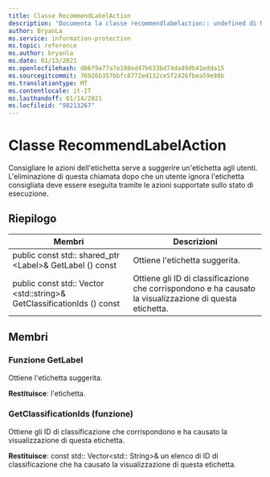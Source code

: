 ```yaml
---
title: Classe RecommendLabelAction
description: 'Documenta la classe recommendlabelaction:: undefined di Microsoft Information Protection (MIP) SDK.'
author: BryanLa
ms.service: information-protection
ms.topic: reference
ms.author: bryanla
ms.date: 01/13/2021
ms.openlocfilehash: d86f9a77a7e198ed47b633bd74da49db41edda15
ms.sourcegitcommit: 76926b357bbfc8772ed132ce5f2426fbea59e98b
ms.translationtype: MT
ms.contentlocale: it-IT
ms.lasthandoff: 01/14/2021
ms.locfileid: "98213267"
---
```

# <a name="class-recommendlabelaction"></a>Classe RecommendLabelAction 
Consigliare le azioni dell'etichetta serve a suggerire un'etichetta agli utenti. L'eliminazione di questa chiamata dopo che un utente ignora l'etichetta consigliata deve essere eseguita tramite le azioni supportate sullo stato di esecuzione.
  
## <a name="summary"></a>Riepilogo
 Membri                        | Descrizioni                                
--------------------------------|---------------------------------------------
public const std:: shared_ptr \<Label\>& GetLabel () const  |  Ottiene l'etichetta suggerita.
public const std:: Vector \<std::string\>& GetClassificationIds () const  |  Ottiene gli ID di classificazione che corrispondono e ha causato la visualizzazione di questa etichetta.
  
## <a name="members"></a>Membri
  
### <a name="getlabel-function"></a>Funzione GetLabel
Ottiene l'etichetta suggerita.

  
**Restituisce**: l'etichetta.
  
### <a name="getclassificationids-function"></a>GetClassificationIds (funzione)
Ottiene gli ID di classificazione che corrispondono e ha causato la visualizzazione di questa etichetta.

  
**Restituisce**: const std:: Vector<std:: String>& un elenco di ID di classificazione che ha causato la visualizzazione di questa etichetta.